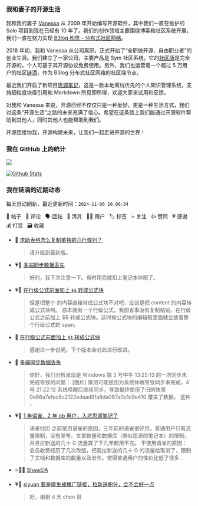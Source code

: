 ### 我和妻子的开源生活

我和我的妻子 [Vanessa](https://github.com/Vanessa219) 从 2009 年开始编写开源软件，其中我们一直在维护的 Solo 项目到现在已经有 10 年了。我们的创作领域主要围绕博客和社区系统开展，我们一直在努力实现 [B3log 构思 - 分布式社区网络](https://ld246.com/article/1546941897596)。

2018 年初，我和 Vanessa 从公司离职，正式开始了“全职做开源、自由职业者”的创业生涯。我们建立了一家公司，主要产品是 Sym 社区系统，它的[社区版](https://github.com/88250/symphony)是完全开源的，个人可基于其开源协议免费使用。另外，我们也运营着一个超过 5 万用户的社区[链滴](https://ld246.com)，作为 B3log 分布式社区网络的社区端节点。

最近我们开启了新项目[思源笔记](https://github.com/siyuan-note/siyuan)，这是一款本地离线优先的个人知识管理系统，支持细粒度块级引用和 Markdown 所见即所得，欢迎大家来试用和反馈。

对我和 Vanessa 来说，开源已经不仅仅只是一种爱好，更是一种生活方式，我们对这条“开源生活”之路的未来充满了信心。希望在这条路上我们能通过开源软件帮助到其他人，同时其他人也能帮助到我们。

开源连接你我，开源构建未来，让我们一起走进开源的世界！

### 我在 GitHub 上的统计

<a title="Hits" target="_blank" href="https://github.com/88250/88250"><img src="https://hits.b3log.org/88250/88250.svg"></a>

[![Github Stats](https://github-readme-stats.vercel.app/api?username=88250&theme=tokyonight&show_icons=true)](https://github.com/88250)

<!--events start -->

### 我在链滴的近期动态

每天自动刷新，最近更新时间：`2024-11-06 16:06:34`

📝 帖子 &nbsp; 💬 评论 &nbsp; 🗣 回帖 &nbsp; 🌙 清月 &nbsp; 👨‍💻 用户 &nbsp; 🏷️ 标签 &nbsp; ⭐️ 关注 &nbsp; 👍 赞同 &nbsp; 💗 感谢 &nbsp; 💰 打赏 &nbsp; 🗃 收藏

* 💬 [求助表格怎么复制单独的几行或列？](https://ld246.com/article/1730855703927/comment/1730857731773#comments)

  > 请升级到最新版。
* 💗💬 [多端同步数据丢失](https://ld246.com/article/1730774024460/comment/1730857283586#comments)

  > 好的，我下次注意一下。有时用完就扣上笔记本休眠了。
* 💗💬 [在行级公式前面加上 `$$` 转成公式块](https://ld246.com/article/1730804245164/comment/1730823760799#comments)

  > 但是把整个  的内容直接转成公式块不对吧，应该是把 content 的内容转成公式块啊。 原本就有一个行级公式，我图省事没有复制粘贴，在行级公式之前加上 $$ 转成公式块。这时候公式块的编辑框里面就会放着整个行级公式的 span。
* 💬 [在行级公式前面加上 `$$` 转成公式块](https://ld246.com/article/1730804245164/comment/1730856803863#comments)

  > 感谢进一步说明，下个版本会对此进行改进。
* 💬 [多端同步数据丢失](https://ld246.com/article/1730774024460/comment/1730855702449#comments)

  > 你好，我们分析发现是 Windows 端 3 号中午 13:25:13 的一次同步未完成导致的问题： [图片] 猜测可能是因为系统休眠导致同步未完成，4 号 21:22:12 系统唤醒后继续同步，导致最终使用了旧的快照 0e86a7efec8c2122edaad9fa8da087a0c1c9e410 覆盖了数据。 这种 ..
* 💗📝 [1 年语雀，2 年 ob 用户，入坑思源笔记了](https://ld246.com/article/1730826557478)

  > 语雀经历 之前使用语雀的原因，三年前的语雀很好用，普通用户只有流量限制，没有发布、文章数量和数据库（类似思源的笔记本）的限制，并且拉新送的几十 G 流量算了下几年都用不完。 不使用语雀的原因： 会员收费经历了几次改版，把我拉新送的几十 G 的流量给取消了，限制了文档和数据库的数量以及发布。使得普通用户的性价比低了很多  ..
* ⭐️👨‍💻 [ShawElA](https://ld246.com/member/ShawElA)

  > 
* 💗💬 [siyuan 要是能生成推广链接，拉新送积分，会不会好一点](https://ld246.com/article/1730820544856/comment/1730821088921#comments)

  > 好，谢谢 d 大 chen 哥


<!--events end -->
